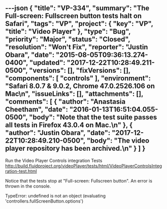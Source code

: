 ---json
{
  "title": "VP-334",
  "summary": "The Full-screen: Fullscreen button tests halt on Safari",
  "tags": "VP",
  "project": {
    "key": "VP",
    "title": "Video Player"
  },
  "type": "Bug",
  "priority": "Major",
  "status": "Closed",
  "resolution": "Won't Fix",
  "reporter": "Justin Obara",
  "date": "2015-08-05T09:36:13.274-0400",
  "updated": "2017-12-22T10:28:49.211-0500",
  "versions": [],
  "fixVersions": [],
  "components": [
    "controls"
  ],
  "environment": "Safari 8.0.7 & 9.0.2, Chrome 47.0.2526.106 on Mac\n",
  "issueLinks": [],
  "attachments": [],
  "comments": [
    {
      "author": "Anastasia Cheetham",
      "date": "2016-01-13T16:51:04.055-0500",
      "body": "Note that the test suite passes all tests in Firefox 43.0.4 on Mac.\n"
    },
    {
      "author": "Justin Obara",
      "date": "2017-12-22T10:28:49.210-0500",
      "body": "The video player repository has been archived.\n"
    }
  ]
}
---
Run the Video Player Controls integration Tests\
<http://build.fluidproject.org/videoPlayer/tests/html/VideoPlayerControlsIntegration-test.html>

Notice that the tests stop at "Full-screen: Fullscreen button". An error is thrown in the console.

TypeError: undefined is not an object (evaluating 'controllers.fullScreenButton.options')

        